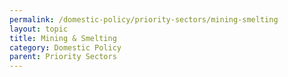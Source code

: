 ```yaml
---
permalink: /domestic-policy/priority-sectors/mining-smelting
layout: topic
title: Mining & Smelting
category: Domestic Policy
parent: Priority Sectors
---
```

